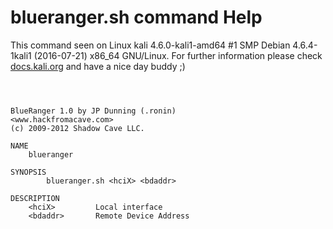# blueranger.sh command Help

 This command seen on Linux kali 4.6.0-kali1-amd64 #1 SMP Debian 4.6.4-1kali1 (2016-07-21) x86_64 GNU/Linux. For further information please check [docs.kali.org](docs.kali.org) and have a nice day buddy ;) 

~~~



BlueRanger 1.0 by JP Dunning (.ronin) 
<www.hackfromacave.com>
(c) 2009-2012 Shadow Cave LLC.

NAME
	blueranger

SYNOPSIS
        blueranger.sh <hciX> <bdaddr>

DESCRIPTION
	<hciX>         Local interface
	<bdaddr>       Remote Device Address


~~~
